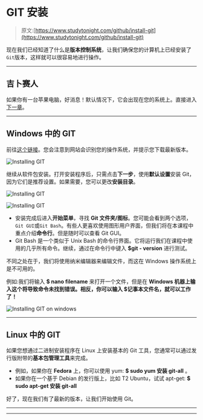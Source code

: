 # GIT 安装

> 原文:[https://www.studytonight.com/github/install-git](https://www.studytonight.com/github/install-git)

现在我们已经知道了什么是**版本控制系统**，让我们确保您的计算机上已经安装了`Git`版本，这样就可以很容易地进行操作。

* * *

## 吉卜赛人

如果你有一台苹果电脑，好消息！默认情况下，它会出现在您的系统上。直接进入[下一章](repositories-in-git)。

* * *

## Windows 中的 GIT

前往[这个链接](http://git-scm.com/)。您会注意到网站会识别您的操作系统，并提示您下载最新版本。

![Installing GIT](../Images/6da7205f5d6f276a8812afef48289c6f.png)

继续从软件包安装。打开安装程序后，只需点击**下一步**，使用**默认设置**安装 Git，因为它们是推荐设置。如果需要，您可以更改**安装目录**。

![Installing GIT](../Images/b246a8431cad65c85aae14f01af070f0.png)

![Installing GIT](../Images/6ae7e5733b557cf325335b6bd51b8290.png)

*   安装完成后进入**开始菜单**，寻找 **Git 文件夹/图标**。您可能会看到两个选项，`Git GUI`或`Git Bash`。有些人更喜欢使用图形用户界面，但我们将在本课程中重点介绍**命令行**。但是随时可以查看 Git GUI。
*   Git Bash 是一个类似于 Unix Bash 的命令行界面。它将运行我们在课程中使用的几乎所有命令。继续，通过在命令行中键入 **$git - version** 进行测试。

不同之处在于，我们将使用纳米编辑器来编辑文件，而这在 Windows 操作系统上是不可用的。

例如:我们将输入 **$ nano filename** 来打开一个文件，但是在 **Windows 机器上输入这个将导致命令未找到错误。相反，你可以输入 **$记事本文件名**，就可以工作了！**

![Installing GIT on windows](../Images/a5738bb040024a970e1aca7285f43aa9.png)

* * *

## Linux 中的 GIT

如果您想通过二进制安装程序在 Linux 上安装基本的 Git 工具，您通常可以通过发行版附带的**基本包管理工具**来完成。

*   例如，如果你在 **Fedora** 上，你可以使用 yum: **$ sudo yum 安装 git-all** 。
*   如果你在一个基于 Debian 的发行版上，比如 T2 Ubuntu，试试 apt-get: **$ sudo apt-get 安装 git-all**

好了，现在我们有了最新的版本，让我们开始使用 Git。

* * *

* * *